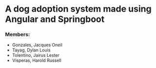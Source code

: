 # A dog adoption system made using Angular and Springboot

### Members:
- Gonzales, Jacques Oneil
- Tayag, Dylan Louis
- Tolentino, Jairus Lester
- Visperas, Harold Russell